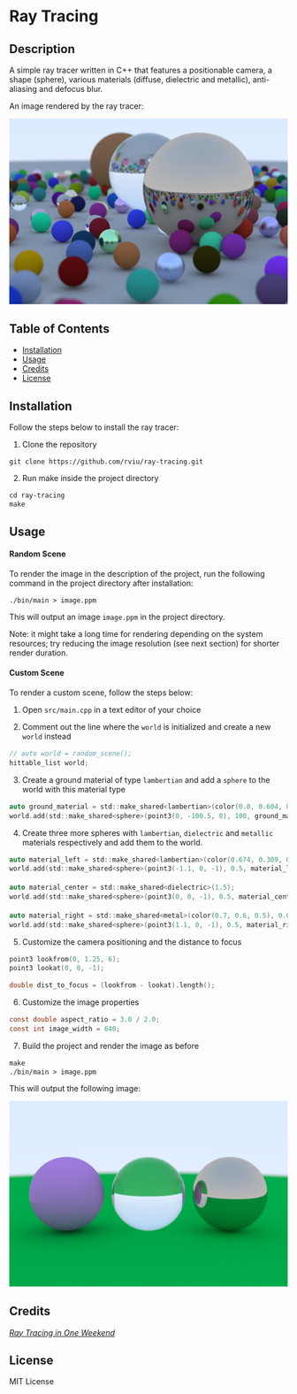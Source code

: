 # Ray Tracing

## Description

A simple ray tracer written in C++ that features a positionable camera, a shape (sphere), various materials (diffuse, dielectric and metallic), anti-aliasing and defocus blur.

An image rendered by the ray tracer:

![Rendered Image](img/image.png)

## Table of Contents

- [Installation](#installation)
- [Usage](#usage)
- [Credits](#credits)
- [License](#license)

## Installation

Follow the steps below to install the ray tracer:

1. Clone the repository

```shell
git clone https://github.com/rviu/ray-tracing.git
```

2. Run make inside the project directory

```shell
cd ray-tracing
make
```

## Usage

#### Random Scene

To render the image in the description of the project, run the following command in the project directory after installation:

```shell
./bin/main > image.ppm
```

This will output an image `image.ppm` in the project directory.

Note: it might take a long time for rendering depending on the system resources; try reducing the image resolution (see next section) for shorter render duration.

#### Custom Scene

To render a custom scene, follow the steps below:

1. Open `src/main.cpp` in a text editor of your choice

2. Comment out the line where the `world` is initialized and create a new `world` instead

```c
// auto world = random_scene();
hittable_list world;
```

3. Create a ground material of type `lambertian` and add a `sphere` to the world with this material type

```c
auto ground_material = std::make_shared<lambertian>(color(0.0, 0.604, 0.09));
world.add(std::make_shared<sphere>(point3(0, -100.5, 0), 100, ground_material));
```

4. Create three more spheres with `lambertian`, `dielectric` and `metallic` materials respectively and add them to the world.

```c
auto material_left = std::make_shared<lambertian>(color(0.674, 0.309, 0.776));
world.add(std::make_shared<sphere>(point3(-1.1, 0, -1), 0.5, material_left));

auto material_center = std::make_shared<dielectric>(1.5);
world.add(std::make_shared<sphere>(point3(0, 0, -1), 0.5, material_center));

auto material_right = std::make_shared<metal>(color(0.7, 0.6, 0.5), 0.0);
world.add(std::make_shared<sphere>(point3(1.1, 0, -1), 0.5, material_right));
```

5. Customize the camera positioning and the distance to focus

```c
point3 lookfrom(0, 1.25, 6);
point3 lookat(0, 0, -1);
```

```c
double dist_to_focus = (lookfrom - lookat).length();
```

6. Customize the image properties

```c
const double aspect_ratio = 3.0 / 2.0;
const int image_width = 640;
```

7. Build the project and render the image as before

```shell
make
./bin/main > image.ppm
```

This will output the following image:

![Rendered Image](img/custom.png)

## Credits

[_Ray Tracing in One Weekend_](https://raytracing.github.io/books/RayTracingInOneWeekend.html)

## License

MIT License
